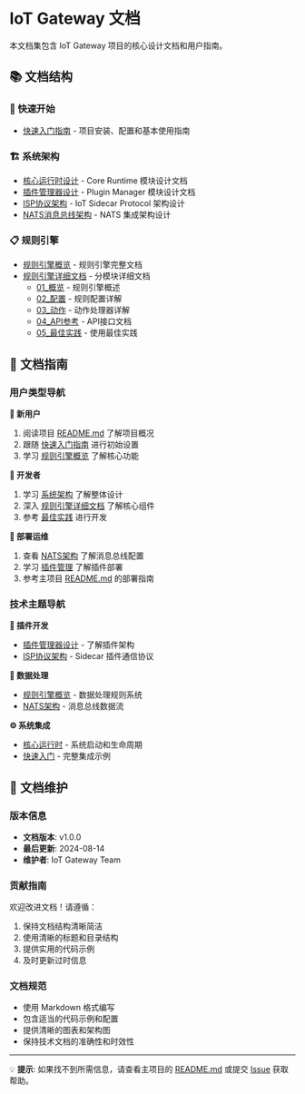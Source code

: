 # IoT Gateway 文档

本文档集包含 IoT Gateway 项目的核心设计文档和用户指南。

## 📚 文档结构

### 🚀 快速开始
- [快速入门指南](quick_start.md) - 项目安装、配置和基本使用指南

### 🏗️ 系统架构
- [核心运行时设计](core_runtime.md) - Core Runtime 模块设计文档
- [插件管理器设计](plugin_manager.md) - Plugin Manager 模块设计文档  
- [ISP协议架构](isp_architecture.md) - IoT Sidecar Protocol 架构设计
- [NATS消息总线架构](nats_architecture.md) - NATS 集成架构设计

### 📋 规则引擎
- [规则引擎概览](rule_engine.md) - 规则引擎完整文档
- [规则引擎详细文档](rule_engine/) - 分模块详细文档
  - [01_概览](rule_engine/01_overview.md) - 规则引擎概述
  - [02_配置](rule_engine/02_configuration.md) - 规则配置详解
  - [03_动作](rule_engine/03_actions.md) - 动作处理器详解
  - [04_API参考](rule_engine/04_api_reference.md) - API接口文档
  - [05_最佳实践](rule_engine/05_best_practices.md) - 使用最佳实践

## 🎯 文档指南

### 用户类型导航

**📱 新用户**
1. 阅读项目 [README.md](../README.md) 了解项目概况
2. 跟随 [快速入门指南](quick_start.md) 进行初始设置
3. 学习 [规则引擎概览](rule_engine.md) 了解核心功能

**🔧 开发者**
1. 学习 [系统架构](#🏗️-系统架构) 了解整体设计
2. 深入 [规则引擎详细文档](rule_engine/) 了解核心组件
3. 参考 [最佳实践](rule_engine/05_best_practices.md) 进行开发

**🚀 部署运维**
1. 查看 [NATS架构](nats_architecture.md) 了解消息总线配置
2. 学习 [插件管理](plugin_manager.md) 了解插件部署
3. 参考主项目 [README.md](../README.md) 的部署指南

### 技术主题导航

**🔌 插件开发**
- [插件管理器设计](plugin_manager.md) - 了解插件架构
- [ISP协议架构](isp_architecture.md) - Sidecar 插件通信协议

**📡 数据处理**  
- [规则引擎概览](rule_engine.md) - 数据处理规则系统
- [NATS架构](nats_architecture.md) - 消息总线数据流

**⚙️ 系统集成**
- [核心运行时](core_runtime.md) - 系统启动和生命周期
- [快速入门](quick_start.md) - 完整集成示例

## 📝 文档维护

### 版本信息
- **文档版本**: v1.0.0
- **最后更新**: 2024-08-14
- **维护者**: IoT Gateway Team

### 贡献指南
欢迎改进文档！请遵循：
1. 保持文档结构清晰简洁
2. 使用清晰的标题和目录结构
3. 提供实用的代码示例
4. 及时更新过时信息

### 文档规范
- 使用 Markdown 格式编写
- 包含适当的代码示例和配置
- 提供清晰的图表和架构图
- 保持技术文档的准确性和时效性

---

💡 **提示**: 如果找不到所需信息，请查看主项目的 [README.md](../README.md) 或提交 [Issue](https://github.com/y001j/IoT_Gateway/issues) 获取帮助。